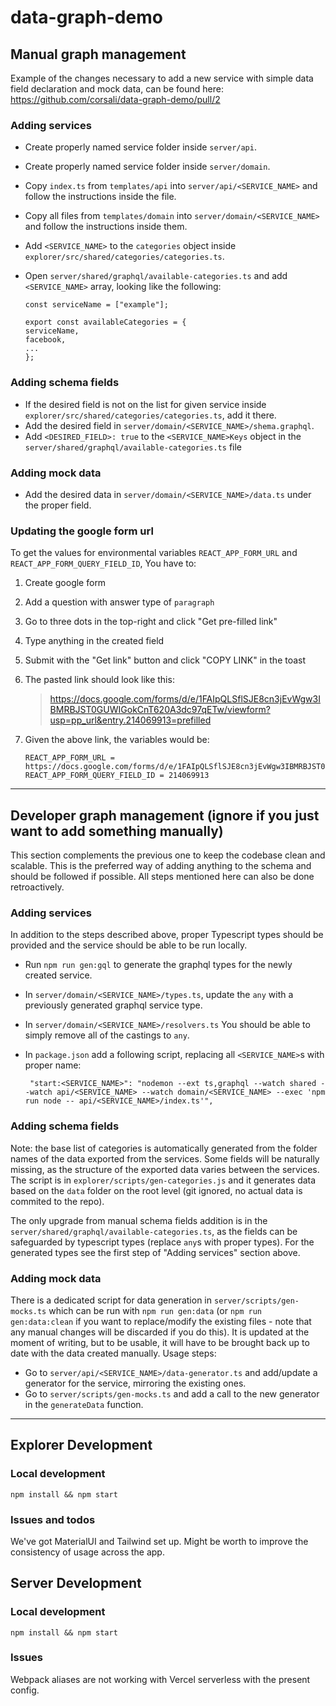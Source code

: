 # data-graph-demo

## Manual graph management

Example of the changes necessary to add a new service with simple data field declaration and mock data, can be found here:
https://github.com/corsali/data-graph-demo/pull/2

### Adding services

- Create properly named service folder inside `server/api`.
- Create properly named service folder inside `server/domain`.
- Copy `index.ts` from `templates/api` into `server/api/<SERVICE_NAME>` and follow the instructions inside the file.
- Copy all files from `templates/domain` into `server/domain/<SERVICE_NAME>` and follow the instructions inside them.
- Add `<SERVICE_NAME>` to the `categories` object inside `explorer/src/shared/categories/categories.ts`.
- Open `server/shared/graphql/available-categories.ts` and add `<SERVICE_NAME>` array, looking like the following:

  ```
  const serviceName = ["example"];

  export const availableCategories = {
  serviceName,
  facebook,
  ...
  };
  ```

### Adding schema fields

- If the desired field is not on the list for given service inside `explorer/src/shared/categories/categories.ts`, add it there.
- Add the desired field in `server/domain/<SERVICE_NAME>/shema.graphql`.
- Add `<DESIRED_FIELD>: true` to the `<SERVICE_NAME>Keys` object in the `server/shared/graphql/available-categories.ts` file

### Adding mock data

- Add the desired data in `server/domain/<SERVICE_NAME>/data.ts` under the proper field.

### Updating the google form url

To get the values for environmental variables `REACT_APP_FORM_URL` and `REACT_APP_FORM_QUERY_FIELD_ID`, You have to:

1. Create google form
2. Add a question with answer type of `paragraph`
3. Go to three dots in the top-right and click "Get pre-filled link"
4. Type anything in the created field
5. Submit with the "Get link" button and click "COPY LINK" in the toast
6. The pasted link should look like this:

   > https://docs.google.com/forms/d/e/1FAIpQLSflSJE8cn3jEvWgw3IBMRBJST0GUWIGokCnT620A3dc97qETw/viewform?usp=pp_url&entry.214069913=prefilled

7. Given the above link, the variables would be:

   ```
   REACT_APP_FORM_URL = https://docs.google.com/forms/d/e/1FAIpQLSflSJE8cn3jEvWgw3IBMRBJST0GUWIGokCnT620A3dc97qETw/viewform
   REACT_APP_FORM_QUERY_FIELD_ID = 214069913
   ```

---

## Developer graph management (ignore if you just want to add something manually)

This section complements the previous one to keep the codebase clean and scalable. This is the preferred way of adding anything to the schema and should be followed if possible. All steps mentioned here can also be done retroactively.

### Adding services

In addition to the steps described above, proper Typescript types should be provided and the service should be able to be run locally.

- Run `npm run gen:gql` to generate the graphql types for the newly created service.
- In `server/domain/<SERVICE_NAME>/types.ts`, update the `any` with a previously generated graphql service type.
- In `server/domain/<SERVICE_NAME>/resolvers.ts` You should be able to simply remove all of the castings to `any`.
- In `package.json` add a following script, replacing all `<SERVICE_NAME>`s with proper name:

  ```
   "start:<SERVICE_NAME>": "nodemon --ext ts,graphql --watch shared --watch api/<SERVICE_NAME> --watch domain/<SERVICE_NAME> --exec 'npm run node -- api/<SERVICE_NAME>/index.ts'",

  ```

### Adding schema fields

Note: the base list of categories is automatically generated from the folder names of the data exported from the services. Some fields will be naturally missing, as the structure of the exported data varies between the services. The script is in `explorer/scripts/gen-categories.js` and it generates data based on the `data` folder on the root level (git ignored, no actual data is commited to the repo).

The only upgrade from manual schema fields addition is in the `server/shared/graphql/available-categories.ts`, as the fields can be safeguarded by typescript types (replace `any`s with proper types). For the generated types see the first step of "Adding services" section above.

### Adding mock data

There is a dedicated script for data generation in `server/scripts/gen-mocks.ts` which can be run with `npm run gen:data` (or `npm run gen:data:clean` if you want to replace/modify the existing files - note that any manual changes will be discarded if you do this).
It is updated at the moment of writing, but to be usable, it will have to be brought back up to date with the data created manually.
Usage steps:

- Go to `server/api/<SERVICE_NAME>/data-generator.ts` and add/update a generator for the service, mirroring the existing ones.
- Go to `server/scripts/gen-mocks.ts` and add a call to the new generator in the `generateData` function.

---

## Explorer Development

### Local development

```
npm install && npm start
```

### Issues and todos

We've got MaterialUI and Tailwind set up. Might be worth to improve the consistency of usage across the app.

## Server Development

### Local development

```
npm install && npm start
```

### Issues

Webpack aliases are not working with Vercel serverless with the present config.
